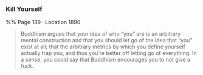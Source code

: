 ### Kill Yourself 
%% Page 139 · Location 1890 
> Buddhism argues that your idea of who “you” are is an arbitrary mental construction and that you should let go of the idea that “you” exist at all; that the arbitrary metrics by which you define yourself actually trap you, and thus you’re better off letting go of everything. In a sense, you could say that Buddhism encourages you to not give a fuck. 